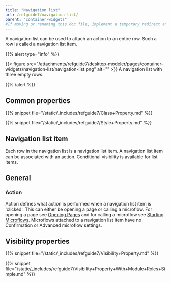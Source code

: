 ```yaml
---
title: "Navigation list"
url: /refguide7/navigation-list/
parent: "container-widgets"
#If moving or renaming this doc file, implement a temporary redirect and let the respective team know they should update the URL in the product. See Mapping to Products for more details.
---
```


A navigation list can be used to attach an action to an entire row. Such a row is called a navigation list item.

{{% alert type="info" %}}

{{< figure src="/attachments/refguide7/desktop-modeler/pages/container-widgets/navigation-list/navigation-list.png" alt="" >}}
A navigation list with three empty rows.

{{% /alert %}}

## Common properties

{{% snippet file="/static/_includes/refguide7/Class+Property.md" %}}

{{% snippet file="/static/_includes/refguide7/Style+Property.md" %}}

## Navigation list item

Each row in the navigation list is a navigation list item. A navigation list item can be associated with an action. Conditional visibility is available for list items.

## General

### Action

Action defines what action is performed when a navigation list item is 'clicked'. This can either be opening a page or calling a microflow. For opening a page see [Opening Pages](/refguide7/opening-pages/) and for calling a microflow see [Starting Microflows](/refguide7/starting-microflows/). Microflows attached to a navigation list item have no Confirmation or Advanced microflow settings.

## Visibility properties

{{% snippet file="/static/_includes/refguide7/Visibility+Property.md" %}}

{{% snippet file="/static/_includes/refguide7/Visibility+Property+With+Module+Roles+Simple.md" %}}
